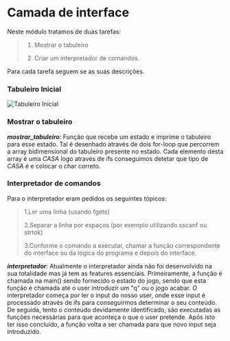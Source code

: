 # Camada de interface
Neste módulo tratamos de duas tarefas:

> 1. Mostrar o tabuleiro
>
> 2. Criar um interpretador de comandos.

Para cada tarefa seguem se as suas descrições.

### Tabuleiro Inicial

<img src="https://github.com/andreubita/li2-201920/blob/master/relatorios/guiao5/tabuleiro_incial.png" align="center" alt="Tabuleiro Inicial">

### Mostrar o tabuleiro

***mostrar_tabuleiro***:
Função que recebe um estado e imprime o tabuleiro para esse estado.
Tal é desenhado através de dois for-loop que percorrem a array bidimensional do tabuleiro presente no estado.
Cada elemento desta array é uma *CASA* logo através de ifs conseguimos detetar que tipo de *CASA* é e colocar o char correto.

### Interpretador de comandos

Para o interpretador eram pedidos os seguintes tópicos:
   
> 1.Ler uma linha (usando fgets)
>
> 2.Separar a linha por espaços (por exemplo utilizando sscanf ou strtok)
>
> 3.Conforme o comando a executar, chamar a função correspondente do interface ou da lógica do programa e depois do interface.
    
***interpretador***:
Atualmente o interpretador ainda não foi desenvolvido na sua totalidade mas já tem as features essenciais.
Primeiramente, a função é chamada na main() sendo fornecido o estado do jogo, sendo que esta função é chamada até o
user introduzir um "q" ou o jogo acabar.
O interpretador começa por ler o input do nosso user, onde esse input é processado através de ifs para conseguirmos
determinar o seu conteúdo.
De seguida, tento o conteúdo devidamente identificado, são executadas as funções necessárias para que aconteça o que o user
pretende.
Após isto ter isso concluído, a função volta a ser chamada para que novo input seja introduzido.
